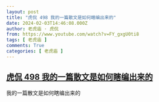 ```yaml
---
layout: post
title: "虎侃 498 我的一篇散文是如何瞎编出来的"
date: 2024-02-03T14:46:08.000Z
author: 老虎庙 · 虎侃
from: https://www.youtube.com/watch?v=FY_gxgU0ti8
tags: [ 老虎庙 ]
comments: True
categories: [ 老虎庙 ]
---
```

<!--1706971568000-->
[虎侃 498 我的一篇散文是如何瞎编出来的](https://www.youtube.com/watch?v=FY_gxgU0ti8)
------

<div>
我的一篇散文是如何瞎编出来的
</div>
